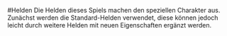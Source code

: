 #Helden
Die Helden dieses Spiels machen den speziellen Charakter aus. 
Zunächst werden die Standard-Helden verwendet, diese können jedoch leicht durch weitere Helden mit neuen Eigenschaften ergänzt werden.
